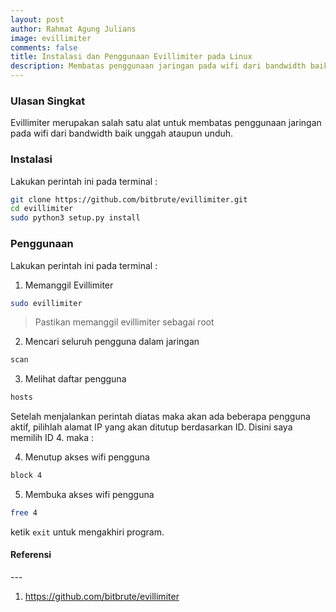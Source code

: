 ```yaml
---
layout: post
author: Rahmat Agung Julians
image: evillimiter
comments: false
title: Instalasi dan Penggunaan Evillimiter pada Linux
description: Membatas penggunaan jaringan pada wifi dari bandwidth baik unggah ataupun unduh.
---
```


### Ulasan Singkat
Evillimiter merupakan salah satu alat untuk membatas penggunaan jaringan pada wifi dari bandwidth baik unggah ataupun unduh.

### Instalasi
Lakukan perintah ini pada terminal :
```bash
git clone https://github.com/bitbrute/evillimiter.git
cd evillimiter
sudo python3 setup.py install
```

### Penggunaan
Lakukan perintah ini pada terminal :
1. Memanggil Evillimiter
```bash
sudo evillimiter
```
> Pastikan memanggil evillimiter sebagai root
2. Mencari seluruh pengguna dalam jaringan
```bash
scan
```
3. Melihat daftar pengguna 
```bash
hosts
```
Setelah menjalankan perintah diatas maka akan ada beberapa pengguna aktif, pilihlah alamat IP yang akan ditutup berdasarkan ID.
Disini saya memilih ID 4. maka :

4. Menutup akses wifi pengguna
```bash
block 4
```
5. Membuka akses wifi pengguna
```bash
free 4
```

ketik `exit` untuk mengakhiri program.


<h4><b>Referensi</b></h4> 
--- 
<ol>
    <li>
        <a href="https://github.com/bitbrute/evillimiter">https://github.com/bitbrute/evillimiter</a>
    </li>
</ol>